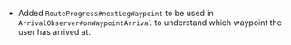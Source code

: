 - Added `RouteProgress#nextLegWaypoint` to be used in `ArrivalObserver#onWaypointArrival` to understand which waypoint the user has arrived at.